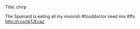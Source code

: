 Title: chirp

The Spaniard is eating all my moorish #fooddoctor seed mix #ffs <a href="http://t.co/dj7JEcaz">http://t.co/dj7JEcaz</a>
